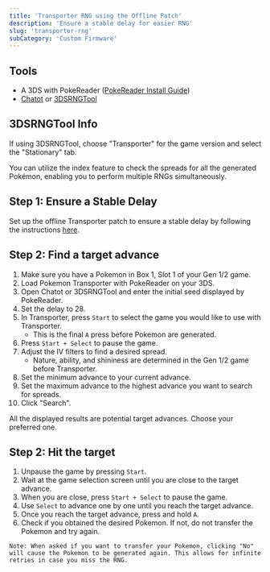 ```yaml
---
title: 'Transporter RNG using the Offline Patch'
description: 'Ensure a stable delay for easier RNG'
slug: 'transporter-rng'
subCategory: 'Custom Firmware'
---
```


## Tools

- A 3DS with PokeReader ([PokeReader Install Guide](https://www.pokemonrng.com/install-pokereader))
- [Chatot](https://chatot.pokemonrng.com/#/gen6/transporter) or [3DSRNGTool](https://ci.appveyor.com/project/Bambo-Rambo/3dsrngtool/build/artifacts)

## 3DSRNGTool Info

If using 3DSRNGTool, choose "Transporter" for the game version and select the "Stationary" tab.

You can utilize the index feature to check the spreads for all the generated Pokémon, enabling you to perform multiple RNGs simultaneously.

## Step 1: Ensure a Stable Delay

Set up the offline Transporter patch to ensure a stable delay by following the instructions [here](https://www.pokemonrng.com/transporter-patches).

## Step 2: Find a target advance

1. Make sure you have a Pokemon in Box 1, Slot 1 of your Gen 1/2 game.
1. Load Pokemon Transporter with PokeReader on your 3DS.
1. Open Chatot or 3DSRNGTool and enter the initial seed displayed by PokeReader.
1. Set the delay to 28.
1. In Transporter, press `Start` to select the game you would like to use with Transporter.
   - This is the final `A` press before Pokemon are generated.
1. Press `Start + Select` to pause the game.
1. Adjust the IV filters to find a desired spread.
   - Nature, ability, and shininess are determined in the Gen 1/2 game before Transporter.
1. Set the minimum advance to your current advance.
1. Set the maximum advance to the highest advance you want to search for spreads.
1. Click "Search".

All the displayed results are potential target advances. Choose your preferred one.

## Step 2: Hit the target

1. Unpause the game by pressing `Start`.
1. Wait at the game selection screen until you are close to the target advance.
1. When you are close, press `Start + Select` to pause the game.
1. Use `Select` to advance one by one until you reach the target advance.
1. Once you reach the target advance, press and hold `A`.
1. Check if you obtained the desired Pokemon. If not, do not transfer the Pokemon and try again.

```
Note: When asked if you want to transfer your Pokemon, clicking "No" will cause the Pokemon to be generated again. This allows for infinite retries in case you miss the RNG.
```
